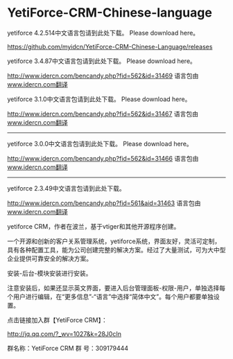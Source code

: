 # YetiForce-CRM-Chinese-language


yetiforce 4.2.514中文语言包请到此处下载。
Please download here。

https://github.com/myidcn/YetiForce-CRM-Chinese-Language/releases

yetiforce 3.4.87中文语言包请到此处下载。
Please download here。

http://www.idercn.com/bencandy.php?fid=562&id=31469
语言包由 www.idercn.com翻译



yetiforce 3.1.0中文语言包请到此处下载。
Please download here。

http://www.idercn.com/bencandy.php?fid=562&id=31467
语言包由 www.idercn.com翻译
*********************************************************************************************************************************************************************************************
yetiforce 3.0.0中文语言包请到此处下载。
Please download here。

http://www.idercn.com/bencandy.php?fid=562&id=31466
语言包由 www.idercn.com翻译
*********************************************************************************************************************************************************************************************
yetiforce 2.3.49中文语言包请到此处下载。

http://www.idercn.com/bencandy.php?fid=561&aid=31463
语言包由 www.idercn.com翻译



yetiforce CRM，作者在波兰，基于vtiger和其他开源程序创建。

一个开源和创新的客户关系管理系统，yetiforce系统，界面友好，灵活可定制，具有各种配置工具，能为公司创建完整的解决方案。经过了大量测试，可为大中型企业提供可靠安全的解决方案。


安装-后台-模块安装进行安装。

注意安装后，如果还显示英文界面，要进入后台管理面板-权限-用户，单独选择每个用户进行编辑，在“更多信息”-“语言”中选择“简体中文”。每个用户都要单独设置。


点击链接加入群【YetiForce CRM】：

http://jq.qq.com/?_wv=1027&k=28J0cIn

群名称：YetiForce CRM
群   号：309179444
